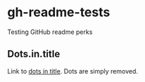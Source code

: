gh-readme-tests
===============

Testing GitHub readme perks

## Dots.in.title

Link to [dots in title](#dotsintitle). Dots are simply removed.
